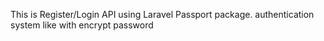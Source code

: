 This is Register/Login API using Laravel Passport package.
authentication system like 
with encrypt password
